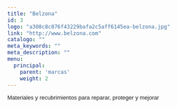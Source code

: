 ```yaml
---
title: "Belzona"
id: 3
logo: "a308c8c076f43229bafa2c5aff6145ea-belzona.jpg"
link: "http://www.belzona.com"
catalogo: ""
meta_keywords: ""
meta_description: ""
menu:
  principal:
    parent: 'marcas'
    weight: 2
---
```

<p><span style="font-size: 13px; font-family: arial,sans,sans-serif;" data-sheets-value="[null,2,&quot;Materiales y recubrimientos para reparar, proteger y mejorar&quot;]" data-sheets-userformat="[null,null,513,[null,0],null,null,null,null,null,null,null,null,0]">Materiales y recubrimientos para reparar, proteger y mejorar</span></p>